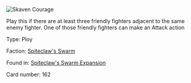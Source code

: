 
![Skaven Courage](https://warhammerunderworlds.com/wp-content/uploads/sites/6/2018/02/162_ENG.png)

Play this if there are at least three friendly fighters adjacent to the same enemy fighter. One of those friendly fighters can make an Attack action

Type: Ploy

Faction: [Spiteclaw's Swarm](/factions/spiteclaws-swarm.md)

Found in: [Spiteclaw's Swarm Expansion](/locations/spiteclaws-swarm-expansion.md)

Card number: 162
